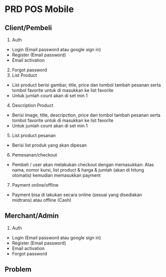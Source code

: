 # PRD POS Mobile

## Client/Pembeli

1.	Auth 
  - Login (Email password atau google sign in)
  -	Register (Email password)
  -	Email activation
2.	Forgot password
3.	List Product
  - List product berisi gambar, title, price dan tombol tambah pesanan serta tombol favorite untuk di masukkan ke list favorite
  - Untuk jumlah count akan di set min 1
4.	Description Product
  -	Berisi image, title, descripction, price dan tombol tambah pesanan serta tombol favorite untuk di masukkan ke list favorite
  -	Untuk jumlah count akan di set min 1
5.	List product pesanan
  - Berisi list produk yang akan dipesan
6.	Pemesanan/checkout
  -	Pembeli / user akan melakukan checkout dengan memasukkan: Atas nama, nomor kursi, list product & harga & jumlah (akan di hitung otomatis) kemudian memasukkan payment
7.	Payment online/offline
  -	Payment bisa di lakukan secara online (sesuai yang disediakan midtrans) atau offline (Cash)

## Merchant/Admin

1.	Auth 
  - Login (Email password atau google sign in)
  - Register (Email password)
  - Email activation
  - Forgot password

## Problem



